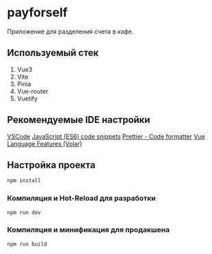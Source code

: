 # payforself

Приложение для разделения счета в кафе.

## Используемый стек
1. Vue3
2. Vite
3. Pinia
4. Vue-router
5. Vuetify

## Рекомендуемые IDE настройки 

[VSCode](https://code.visualstudio.com/)
[JavaScript (ES6) code snippets](https://marketplace.visualstudio.com/items?itemName=xabikos.JavaScriptSnippets)
[Prettier - Code formatter](https://marketplace.visualstudio.com/items?itemName=esbenp.prettier-vscode)
[Vue Language Features (Volar)](https://marketplace.visualstudio.com/items?itemName=Vue.volar)

## Настройка проекта

```sh
npm install
```

### Компиляция и Hot-Reload для разработки

```sh
npm run dev
```

### Компиляция и минификация для продакшена

```sh
npm run build
```
